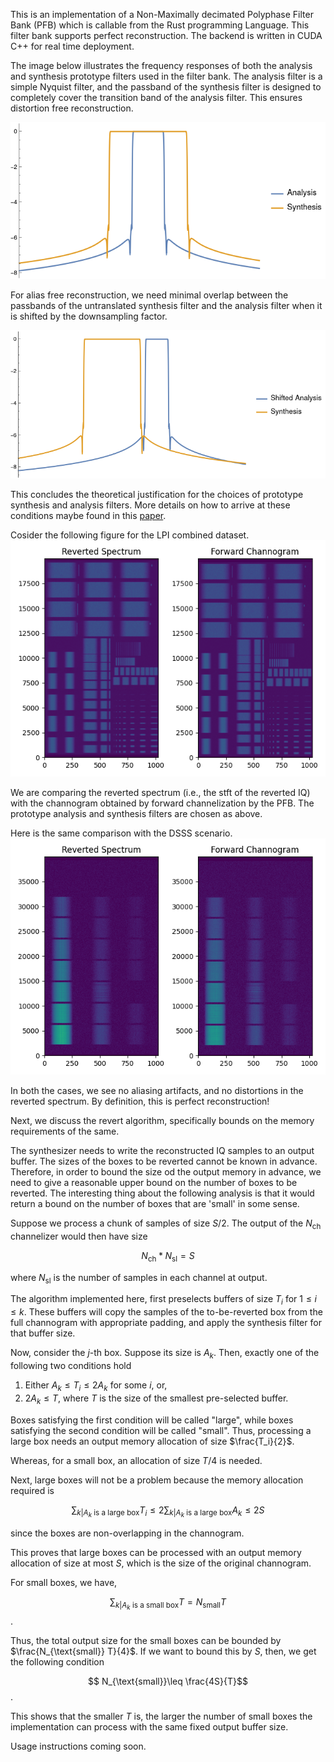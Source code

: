 This is an implementation of a Non-Maximally decimated Polyphase Filter Bank (PFB) which is callable from the Rust programming Language. This filter bank supports perfect reconstruction. The backend is written in CUDA C++ for real time deployment. 

The image below illustrates the frequency responses of both the analysis and synthesis prototype filters used in the filter bank. The analysis filter is a simple Nyquist filter, and the passband of the synthesis filter is designed to completely cover the transition band of the analysis filter. This ensures distortion free reconstruction.

![Image Alt Text](/docs/filter_responses.png)

For alias free reconstruction, we need minimal overlap between the passbands of the untranslated synthesis filter and the analysis filter when it is shifted by the downsampling factor. 

![Image Alt Text](/docs/shifted_filter_responses.png)

This concludes the theoretical justification for the choices of prototype synthesis and analysis filters. More details on how to arrive at these conditions maybe found in this [paper](https://ieeexplore.ieee.org/document/6690219).

Cosider the following figure for the LPI combined dataset.
![Image Alt Text](/docs/LPI.png)

We are comparing the reverted spectrum (i.e., the stft of the reverted IQ) with the channogram obtained by forward channelization by the PFB. The prototype analysis and synthesis filters are chosen as above. 

Here is the same comparison with the DSSS scenario.
![Image Alt Text](/docs/DSSS.png)

In both the cases, we see no aliasing artifacts, and no distortions in the reverted spectrum. By definition, this is perfect reconstruction!

Next, we discuss the revert algorithm, specifically bounds on the memory requirements of the same. 

The synthesizer needs to write the reconstructed IQ samples to an output buffer. The sizes of the boxes to be reverted cannot be known in advance. Therefore, in order to bound the size od the output memory in advance, we need to give a reasonable upper bound on the number of boxes to be reverted. The interesting thing about the following analysis is that it would return a bound on the number of boxes that are 'small' in some sense.

Suppose we process a chunk of samples of size $S / 2$. The output of the $N_{\text{ch}}$ channelizer would then have size

$$ N_{\text{ch}} * N_{\text{sl}} = S $$ 

where $N_{\text{sl}}$ is the number of samples in each channel at output.

The algorithm implemented here, first preselects buffers of size $T_i$ for $1\leq i\leq k$. These buffers will copy the samples of the to-be-reverted box from the full channogram with appropriate padding, and apply the synthesis filter for that buffer size.

Now, consider the $j$-th box. Suppose its size is $A_k$. Then, exactly one of the following two conditions hold

1. Either $A_k \leq T_i \leq 2 A_k$ for some $i$, or,
2. $2A_k \leq T$, where $T$ is the size of the smallest pre-selected buffer.

Boxes satisfying the first condition will be called "large", while boxes satisfying the second condition will be called "small". Thus, processing a large box needs an output memory allocation of size $\frac{T_i}{2}$. 

Whereas, for a small box, an allocation of size $T / 4$ is needed.

Next, large boxes will not be a problem because the memory allocation required is 

$$ \sum_{k| A_k \text{ is a large box}} T_i \leq 2 \sum_{k | A_k \text{ is a large box}} A_k \leq 2S $$

since the boxes are non-overlapping in the channogram.

This proves that large boxes can be processed with an output memory allocation of size at most $S$, which is the size of the original channogram.

For small boxes, we have,

$$ \sum_{k| A_k \text{ is a small box}} T = N_{\text{small}} T$$.

Thus, the total output size for the small boxes can be bounded by $\frac{N_{\text{small}} T}{4}$. If we want to bound this by $S$, then, we get the following condition

$$ N_{\text{small}}\leq \frac{4S}{T}$$.

This shows that the smaller $T$ is, the larger the number of small boxes the implementation can process with the same fixed output buffer size.

Usage instructions coming soon.



